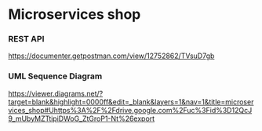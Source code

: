# Microservices shop

### REST API
https://documenter.getpostman.com/view/12752862/TVsuD7gb
### UML Sequence Diagram
https://viewer.diagrams.net/?target=blank&highlight=0000ff&edit=_blank&layers=1&nav=1&title=microservices_shop#Uhttps%3A%2F%2Fdrive.google.com%2Fuc%3Fid%3D12QcJ9_mUbyMZTtipiDWoG_ZtGroP1-Nt%26export
